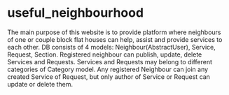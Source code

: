 # useful_neighbourhood

The main purpose of this website is to provide platform where neighbours 
of one or couple block flat houses can help, assist and provide services to 
each other.
DB consists of 4 models: Neighbour(AbstractUser), Service, Request, Section.
Registered neighbour can publish, update, delete Services and Requests.
Services and Requests may belong to different categories of Category model.
Any registered Neighbour can join any created Service of Request, but only 
author of Service or Request can update or delete them.
